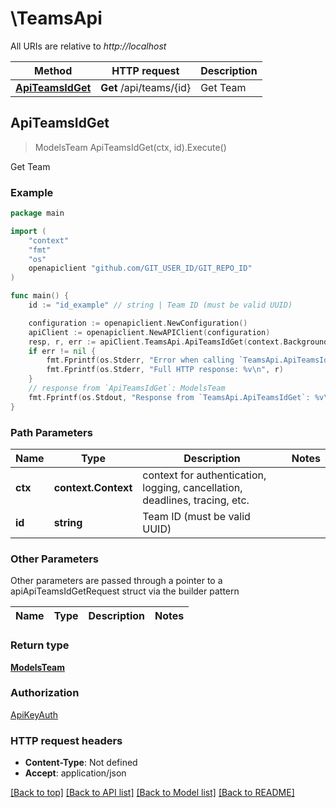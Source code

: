 # \TeamsApi

All URIs are relative to *http://localhost*

Method | HTTP request | Description
------------- | ------------- | -------------
[**ApiTeamsIdGet**](TeamsApi.md#ApiTeamsIdGet) | **Get** /api/teams/{id} | Get Team



## ApiTeamsIdGet

> ModelsTeam ApiTeamsIdGet(ctx, id).Execute()

Get Team



### Example

```go
package main

import (
    "context"
    "fmt"
    "os"
    openapiclient "github.com/GIT_USER_ID/GIT_REPO_ID"
)

func main() {
    id := "id_example" // string | Team ID (must be valid UUID)

    configuration := openapiclient.NewConfiguration()
    apiClient := openapiclient.NewAPIClient(configuration)
    resp, r, err := apiClient.TeamsApi.ApiTeamsIdGet(context.Background(), id).Execute()
    if err != nil {
        fmt.Fprintf(os.Stderr, "Error when calling `TeamsApi.ApiTeamsIdGet``: %v\n", err)
        fmt.Fprintf(os.Stderr, "Full HTTP response: %v\n", r)
    }
    // response from `ApiTeamsIdGet`: ModelsTeam
    fmt.Fprintf(os.Stdout, "Response from `TeamsApi.ApiTeamsIdGet`: %v\n", resp)
}
```

### Path Parameters


Name | Type | Description  | Notes
------------- | ------------- | ------------- | -------------
**ctx** | **context.Context** | context for authentication, logging, cancellation, deadlines, tracing, etc.
**id** | **string** | Team ID (must be valid UUID) | 

### Other Parameters

Other parameters are passed through a pointer to a apiApiTeamsIdGetRequest struct via the builder pattern


Name | Type | Description  | Notes
------------- | ------------- | ------------- | -------------


### Return type

[**ModelsTeam**](ModelsTeam.md)

### Authorization

[ApiKeyAuth](../README.md#ApiKeyAuth)

### HTTP request headers

- **Content-Type**: Not defined
- **Accept**: application/json

[[Back to top]](#) [[Back to API list]](../README.md#documentation-for-api-endpoints)
[[Back to Model list]](../README.md#documentation-for-models)
[[Back to README]](../README.md)

